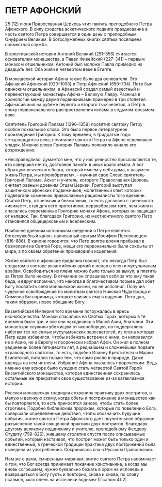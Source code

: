 # ПЕТР АФОНСКИЙ

25 (12) июня Православная Церковь чтит память преподобного Петра Афонского. В силу сходства аскетического подвига празднование в честь святого Петра совершается в один день с преподобным Онуфрием Великим. В богослужебных книгах святым посвящена совместная служба.

В христианской истории Антоний Великий (251–356) считается основателем монашества, а Павел Фивейский (227–341) – первым монахом отшельником. Антоний был моложе Павла примерно на двадцать лет. Оба жили в четвертом веке в Египте.

В монашеской истории Афона также было два основателя. Это Афанасий Афонский (920–1003) и Петр Афонский (650–734). Петр был одиноким отшельником, а Афанасий создал самый известный и первенствующий монастырь Афона – Великую Лавру. Разница в хронологии между двумя подвижниками примерно в три столетия. Афанасий жил на рубеже первого и второго тысячелетия, а Петр в эпоху первоначального распространения ислама в седьмом-восьмом веке.

Святитель Григорий Палама (1296–1359) посвятил святому Петру особое похвальное слово. Это было первое литературное произведение Григория. К тому времени, в тридцатые годы четырнадцатого века, почитание святого Петра на Афоне переживало упадок. Именно слово Григория Паламы положило начало его возрождению.

«Несправедливо, думается мне, что у нас ревностно прославляются те, кто совершил нечто, достойное памяти в иных краях земли. А вот образцом всяческого блага, который имеем у себя дома, я разумею жизнь Петра, мы пренебрегаем», - начинал свое Слово святитель Григорий Палама. Аскет и учитель, которого Православная Церковь считает равным древним Отцам Церкви, Григорий выступал защитником афонских подвижников, молитвенный опыт которых подвергали сомнению православные рационалисты того времени. Святой Петр, отшельник и безмолвник, то есть дословно с греческого «исихаст», стал для него прототипом, первообразом того, чем жили и спасались современные Григорию монахи Афона, которых он защищал от нападок. Так, благодаря Григорию, из местночтимого святого Петр становился общецерковным и вселенским.

Наиболее древним источником сведений о Петре является богослужебный канон, написанный святым Иосифом Песнописцем (816–886). В каноне говорится, что Петр долгое время пребывал в безмолвии на Святой Горе, мощи его первоначально были сокрыты от мира, а по своем обретении производили исцеления.

Житие святого и афонские предания говорят, что некогда Петр был солдатом в составе византийских армий и попал в плен к мусульманам арабам. Освободиться из плена можно было только за выкуп, а платить за Петра было некому. В отчаянии он спрашивал себя за что ему такая беда, и вдруг вспомнил, что некогда в благочестивом порыве дал обет Богу посвятить себя монашеской жизни, но не исполнил. Получив чудесное освобождение по молитвам святого Николая Чудотворца и Симеона Богоприимца, которые явились ему в видении, Петр дал, таким образом, новое обещание Богу.

Византийская Империя того времени погружалась в ересь иконоборчества. Монахи спасались на Святых Горах, которых в те времена было три, и все они находились в Малой Азии, Анатолии. Эти монастыри служили убежищем от иконоборцев, но подвергались набегам тех же самых мусульманских завоевателей, из плена которых Петр едва избавился. Чтобы избежать встречи с ними, он направился не в Азию, но в Европу и пророчески избрал Афон. Он жил в полном уединении более пятидесяти лет, в редчайшем и сложнейшем подвиге «травоядного святого», то есть, подобно Иоанну Крестителю и Марии Египетской, питался только тем, что само росло в природе. Даже одежды на нем истлели. Избрание Афона оказалось пророческим. Ведь именно ему вскоре было суждено стать четвертой Святой Горой Византийского монашества, которая единственная сохранилась, остальные же прекратили свое существование из-за катаклизмов истории.

Русская монашеская традиция сохранила практику двух постригов, в малую и великую схиму, когда обеты и пострижение в монашество как бы повторяются, то есть приносятся заново, чтобы стать более строгими. Подобно библейским пророкам, которые по повелению Бога, совершали определенные действия, чтобы обозначить будущие события, житие святого Петра Афонского дает поучительное образное разъяснение такой священной практики двух постригов. Благодаря другому великому подвижнику и учителю, преподобному Феодору Студиту (759–826), жившему столетие спустя после описываемых событий, который настаивал, что постриг может быть только один и единственный, в греческой традиции практика двух пострижений была выведена из употребления. Сохранилась она в Русском Православии.

Нам же с вами, смиренным мирянам, житие святого Петра напоминает о том, что Бог всегда принимает покаяние христианина, а когда мы вновь согрешаем, нужно буквально бежать в храм на исповедь и возвращаться к Богу пусть и повторно, снова и снова, по слову псалмов, «как олень на источники водные» (Псалом 41:2).
